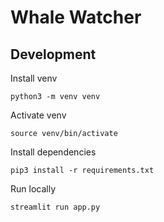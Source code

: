# Whale Watcher

## Development

Install venv

```
python3 -m venv venv
```

Activate venv

```
source venv/bin/activate
```

Install dependencies

```
pip3 install -r requirements.txt
```

Run locally

```
streamlit run app.py
```
